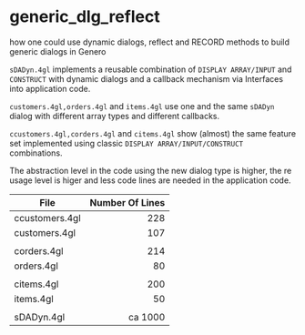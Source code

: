 # generic_dlg_reflect
how one could use dynamic dialogs, reflect and RECORD methods to build generic dialogs in Genero

`sDADyn.4gl` implements a reusable combination of `DISPLAY ARRAY/INPUT` and `CONSTRUCT` with dynamic dialogs and a callback mechanism via Interfaces into application code.

`customers.4gl,orders.4gl` and `items.4gl` use one and the same `sDADyn` dialog with different array types and different callbacks.

`ccustomers.4gl,corders.4gl` and `citems.4gl` show (almost) the same feature set implemented using classic `DISPLAY ARRAY/INPUT/CONSTRUCT` combinations.

The abstraction level in the code using the new dialog type is higher, the re usage level is higer and less code lines are needed in the application code.

| File          | Number Of Lines  |
| ------------- | ----------------:|
| ccustomers.4gl|              228 |
| customers.4gl |              107 |
|               |                  |
| corders.4gl   |              214 |
| orders.4gl    |               80 |
|               |                  |
| citems.4gl    |              200 |
| items.4gl     |               50 |
|               |                  |
| sDADyn.4gl    |          ca 1000 |
